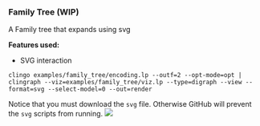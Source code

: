 ### Family Tree (WIP)

A Family tree that expands using svg


**Features used:**
- SVG interaction

```
clingo examples/family_tree/encoding.lp --outf=2 --opt-mode=opt | clingraph --viz=examples/family_tree/viz.lp --type=digraph --view --format=svg --select-model=0 --out=render
```

Notice that you must download the `svg` file. Otherwise GitHub will prevent the `svg` scripts from running.
![](default.gif)
